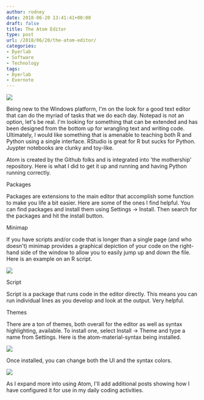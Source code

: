 ```yaml
---
author: rodney
date: 2018-06-20 13:41:41+00:00
draft: false
title: The Atom Editor
type: post
url: /2018/06/20/the-atom-editor/
categories:
- Dyerlab
- Software
- Technology
tags:
- Dyerlab
- Evernote
---
```


![](https://locker.ifttt.com/v2/6471854/1529502098516-7188915696ef52db/b4eb36ac38277ba03d724b9255d610d0490c0037bbab93a0d59e2ba8987154d4/285507c1-07ef-4cb0-b0fa-4bfb29559dd0?sharing_key=cb9e9fcf4c6fa73363e076a3fdefe1dc)


Being new to the Windows platform, I'm on the look for a good text editor that can do the myriad of tasks that we do each day. Notepad is not an option, let's be real. I'm looking for something that can be extended and has been designed from the bottom up for wrangling text and writing code. Ultimately, I would like something that is amenable to teaching both R and Python using a single interface. RStudio is great for R but sucks for Python. Juypter notebooks are clunky and toy-like.

Atom is created by the Github folks and is integrated into 'the mothership' repository. Here is what I did to get it up and running and having Python running correctly.

Packages

Packages are extensions to the main editor that accomplish some function to make you life a bit easier. Here are some of the ones I find helpful. You can find packages and install them using Settings -> Install. Then search for the packages and hit the install button.

Minimap

If you have scripts and/or code that is longer than a single page (and who doesn't) minimap provides a graphical depiction of your code on the right-hand side of the window to allow you to easily jump up and down the file. Here is an example on an R script.

![](https://locker.ifttt.com/v2/6471854/1529502099224-b5ebe3e5af2fa6b9/63e8f13843558c57eac9fa528a99b904adf1792277ecd52805b8864609680b27/376b6252-244d-433a-8559-6def74b4e578?sharing_key=8ad680ffdbeff320cd1567f4d10c7369)


Script

Script is a package that runs code in the editor directly. This means you can run individual lines as you develop and look at the output. Very helpful.

Themes

There are a ton of themes, both overall for the editor as well as syntax highlighting, available. To install one, select Install -> Theme and type a name from Settings. Here is the atom-material-syntax being installed.

![](https://locker.ifttt.com/v2/6471854/1529502099863-a9c4f8ee83cf54a1/0232f9fb30b4ddc6a99d0f712d0f3c17fa0481311beb20a7bb976d97c79709ce/6a4cef59-9275-4d33-8dd5-9edc284f9e4d?sharing_key=d7b4f369f60df59e985da85253f411ad)


Once installed, you can change both the UI and the syntax colors.

![](https://locker.ifttt.com/v2/6471854/1529502100357-3c53f43e1e3284f9/d868a580869d96c7a6f26d7e52f90095a4ad485e84b989dfa284f989d12c7da0/0f968f10-37e2-4853-8d94-c0bd7f4b70b3?sharing_key=24ddcb1dd80ff3721f860c8d4e5873dd)



As I expand more into using Atom, I'll add additional posts showing how I have configured it for use in my daily coding activities.



